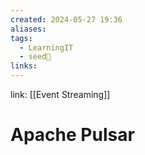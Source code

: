 ```yaml
---
created: 2024-05-27 19:36
aliases: 
tags:
  - LearningIT
  - seed🌱
links:
---
```


link: [[Event Streaming]]

# Apache Pulsar

